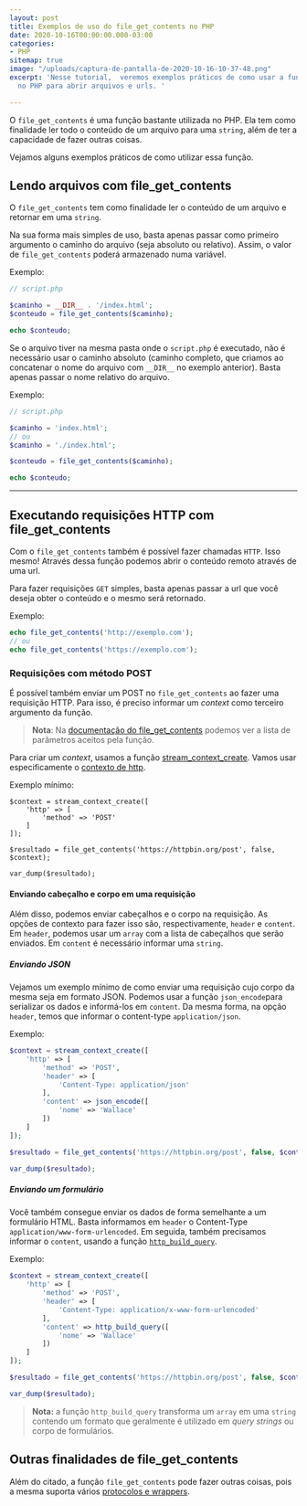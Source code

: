 ```yaml
---
layout: post
title: Exemplos de uso do file_get_contents no PHP
date: 2020-10-16T00:00:00.000-03:00
categories:
- PHP
sitemap: true
image: "/uploads/captura-de-pantalla-de-2020-10-16-10-37-48.png"
excerpt: 'Nesse tutorial,  veremos exemplos práticos de como usar a função file_get_contents
  no PHP para abrir arquivos e urls. '

---
```

O `file_get_contents` é uma função bastante utilizada no PHP. Ela tem como finalidade ler todo o conteúdo de um arquivo para uma `string`, além de ter a capacidade de fazer outras coisas.

Vejamos alguns exemplos práticos de como utilizar essa função.

## Lendo arquivos com file_get_contents

O `file_get_contents` tem como finalidade ler o conteúdo de um arquivo e retornar em uma `string`.

Na sua forma mais simples de uso, basta apenas passar como primeiro argumento o caminho do arquivo (seja absoluto ou relativo). Assim, o valor de `file_get_contents` poderá armazenado numa variável.

Exemplo:

```php
// script.php

$caminho = __DIR__ . '/index.html';
$conteudo = file_get_contents($caminho);

echo $conteudo;
```

Se o arquivo tiver na mesma pasta onde o `script.php` é executado, não é necessário usar o caminho absoluto (caminho completo, que criamos ao concatenar o nome do arquivo com `__DIR__` no exemplo anterior). Basta apenas passar o nome relativo do arquivo.

Exemplo:

```php
// script.php

$caminho = 'index.html';
// ou 
$caminho = './index.html';

$conteudo = file_get_contents($caminho);

echo $conteudo;
```

***

## Executando requisições HTTP com file_get_contents

Com o `file_get_contents` também é possível fazer chamadas `HTTP`.
Isso mesmo! Através dessa função podemos abrir o conteúdo remoto através de uma url.

Para fazer requisições `GET` simples, basta apenas passar a url que você deseja obter o conteúdo e o mesmo será retornado.

Exemplo:

```php
echo file_get_contents('http://exemplo.com');
// ou 
echo file_get_contents('https://exemplo.com');
```

### Requisições com método POST

É possível também enviar um POST no `file_get_contents` ao fazer uma requisição HTTP. Para isso, é preciso informar um _context_ como terceiro argumento da função.

> **Nota**: Na [documentação do file_get_contents](https://www.php.net/manual/pt_BR/function.file-get-contents.php) podemos ver a lista de parâmetros aceitos pela função.

Para criar um _context_, usamos a função [stream_context_create](https://www.php.net/manual/pt_BR/function.stream-context-create). Vamos usar especificamente o [contexto de http](https://www.php.net/manual/pt_BR/context.http.php).

Exemplo mínimo:

    $context = stream_context_create([
        'http' => [
            'method' => 'POST'
        ]
    ]);
    
    $resultado = file_get_contents('https://httpbin.org/post', false, $context);
    
    var_dump($resultado);

#### Enviando cabeçalho e corpo em uma requisição

Além disso, podemos enviar cabeçalhos e o corpo na requisição. As opções de contexto para fazer isso são, respectivamente, `header` e `content`. Em `header`, podemos usar um `array` com a lista de cabeçalhos que serão enviados. Em `content` é necessário informar uma `string`.

##### Enviando JSON

Vejamos um exemplo mínimo de como enviar uma requisição cujo corpo da mesma seja em formato JSON. Podemos usar a função `json_encode`para serializar os dados e informá-los em `content`. Da mesma forma, na opção `header`, temos que informar o content-type `application/json`.

Exemplo:

```php
$context = stream_context_create([
    'http' => [
        'method' => 'POST',
        'header' => [
            'Content-Type: application/json'
        ],
        'content' => json_encode([
            'nome' => 'Wallace'
        ])
    ]
]);

$resultado = file_get_contents('https://httpbin.org/post', false, $context);

var_dump($resultado);
```

##### Enviando um formulário

Você também consegue enviar os dados de forma semelhante a um formulário HTML. Basta informamos em `header` o Content-Type `application/www-form-urlencoded`. Em seguida, também precisamos informar o `content`, usando a função [`http_build_query`](https://www.php.net/manual/pt_BR/function.http-build-query.php). 


Exemplo:

```php
$context = stream_context_create([
    'http' => [
        'method' => 'POST',
        'header' => [
            'Content-Type: application/x-www-form-urlencoded'
        ],
        'content' => http_build_query([
            'nome' => 'Wallace'
        ])
    ]
]);

$resultado = file_get_contents('https://httpbin.org/post', false, $context);

var_dump($resultado);
```

> **Nota:** a função `http_build_query` transforma um `array` em uma `string` contendo um formato que geralmente é utilizado em *query strings* ou corpo de formulários.

## Outras finalidades de file_get_contents

Além do citado, a função `file_get_contents` pode fazer outras coisas, pois a mesma suporta vários [protocolos e wrappers](https://www.php.net/manual/pt_BR/wrappers.php).
